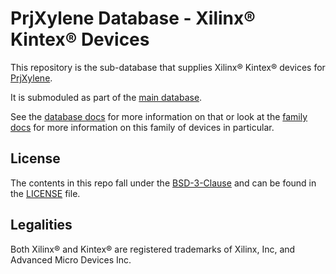 # PrjXylene Database - Xilinx® Kintex® Devices

This repository is the sub-database that supplies Xilinx® Kintex® devices for [PrjXylene](https://github.com/prjxylene/prjxylene).

It is submoduled as part of the [main database](https://github.com/prjxylene/prjxylene-db).

See the [database docs](https://prjxylene.fpga.moe/database/) for more information on that or look at the [family docs](https://prjxylene.fpga.moe/family/kintex) for more information on this family of devices in particular.

## License

The contents in this repo fall under the [BSD-3-Clause](https://spdx.org/licenses/BSD-3-Clause.html) and can be found in the [LICENSE](LICENSE) file.

## Legalities

Both Xilinx® and Kintex® are registered trademarks of Xilinx, Inc, and Advanced Micro Devices Inc.
